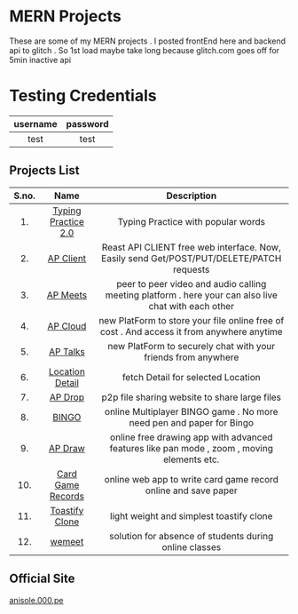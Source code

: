 # MERN Projects
These are some of my MERN projects . I posted frontEnd here and backend api to glitch . So 1st load maybe take long because glitch.com goes off for 5min inactive api


# Testing Credentials
|username| password|
|:-----:|:-----:|
|test|test|


## Projects List

| S.no.| Name | Description|
|:-----:|:-----:|:--------:|
|1.| [Typing Practice 2.0](https://anisolepro.github.io/ReactProjects/typingPractice2.0/)  | Typing Practice with popular words  |
|2.| [ AP Client ](https://anisolepro.github.io/ReactProjects/apClient/)  | Reast API CLIENT free web interface. Now, Easily send Get/POST/PUT/DELETE/PATCH requests |
|3.| [ AP Meets ](https://anisolepro.github.io/ReactProjects/apMeets/)  | peer to peer video and audio calling meeting platform . here your can also live chat with each other  |
|4.| [ AP Cloud ](https://anisolepro.github.io/ReactProjects/apCloud/)  | new PlatForm to store your file online free of cost . And access it from anywhere anytime   |
|5.| [ AP Talks ](https://anisolepro.github.io/ReactProjects/aptalks/)  | new PlatForm to securely chat with your friends from anywhere   |
|6.| [ Location Detail ](https://anisolepro.github.io/ReactProjects/locationDetail/)  | fetch Detail for selected Location   |
|7.| [ AP Drop ](https://anisolepro.github.io/ReactProjects/apDrop/)  | p2p file sharing website to share large files    |
|8.| [ BINGO ](https://anisolepro.github.io/ReactProjects/bingo/)  | online Multiplayer BINGO game . No more need pen and paper for Bingo     |
|9.| [ AP Draw ](https://anisolepro.github.io/ReactProjects/apDraw/)  | online free drawing app with advanced features like pan mode , zoom , moving elements etc.     |
|10.| [ Card Game Records ](https://anisolepro.github.io/ReactProjects/cardGameRecords/)  | online web app to write card game record online and save paper      |
|11.| [ Toastify Clone ](https://anisolepro.github.io/ReactProjects/toastifyClone/)  | light weight and simplest toastify clone  |
|12.| [ wemeet ](https://anisolepro.github.io/ReactProjects/wemeet/)  | solution for absence of students during online classes   |



## Official Site


[anisole.000.pe](https://anisole.000.pe)
